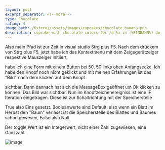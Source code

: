```yaml
---
layout: post
excerpt_separator: <!--more-->
type: Chocolate
rating: 4
image_path: /Osterei/assets/images/cupcakes/chocolate_banana.png
description: cupcake with chocolate colors for /d %a in (%EINBAHN%) do dir /b %a
---
```


Also mein Pfad ist zur Zeit in visual studio Strg plus F5. Nach dem drückem von Strg plus F5, jetzt habe
ich das Kontextmenü mit dem Zeigegerätzeiger respektive Mauszeiger initiiert,

habe ich eine Form mit einem Button bei 50, 50 links oben Anfangsecke.
Ich habe den Knopf noch nicht geklickt und mit meinen Erfahrungen ist das "Bild" nach dem klicken auf dem Knopf

sichtbar. Dann dannach hat sich die MessageBox geöffnet um Ok klicken zu können. Das Bild war sichtbar. Nun im
Knopfzeichenereigniss ist eine IF Iteration eingetragen. Diese ist zur Schaltrichtung mit der Speicherstelle

True also Eins gesetzt. Booleanwerte sind Default, also wenn ein Blatt im Herbst den "Baum" verlässt ist die
Speicherstelle des Blattes und Baumes schon gewesen, False also Null.

Der toggle Wert ist ein Integerwert, nicht einer Zahl zugewiesen, eine Ganzzahl.

![image](https://user-images.githubusercontent.com/75255909/176518563-ab01841b-18af-4cc6-955a-4bc7204b46ea.png)
